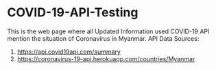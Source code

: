 # COVID-19-API-Testing
This is the web page where all Updated Information used COVID-19 API mention the situation of Coronavirus in Myanmar.
API Data Sources:
1. https://api.covid19api.com/summary
2. https://coronavirus-19-api.herokuapp.com/countries/Myanmar
